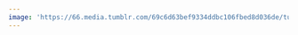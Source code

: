 ```yaml
---
image: 'https://66.media.tumblr.com/69c6d63bef9334ddbc106fbed8d036de/tumblr_ndud6kX0D21tbdx3so1_1280.jpg'
---
```


